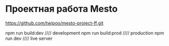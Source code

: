 # Проектная работа Mesto

https://github.com/twipoo/mesto-project-ff.git


npm run build:dev    //// development
npm run build:prod   //// production
npm run dev          //// live server